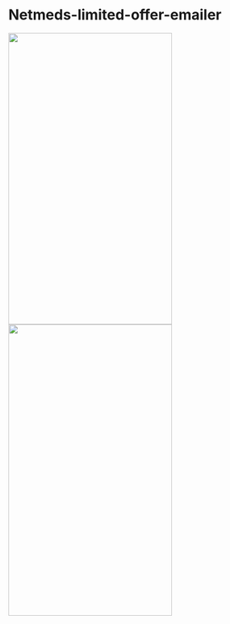 # Netmeds-limited-offer-emailer

<img src= "https://github.com/exson6969/Netmeds-limited-offer-emailer/blob/main/img/IMG_20220820_025107.jpg" width="324px" height="576px">

<img src= "https://github.com/exson6969/Netmeds-limited-offer-emailer/blob/main/img/Screenshot_2022-08-20-02-48-30-038_com.google.android.gm.jpg" width="324px" height="576px">
